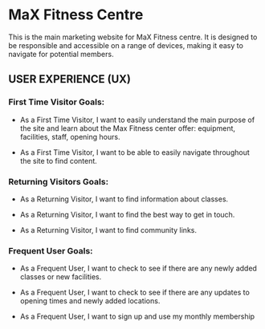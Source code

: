 # MaX Fitness Centre

This is the main marketing website for MaX Fitness centre. It is designed to be responsible and accessible on a range of devices, making it easy to navigate for potential members. 

## USER EXPERIENCE (UX) 

### First Time Visitor Goals: 

* As a First Time Visitor, I want to easily understand the main purpose of the site and learn about the Max Fitness center offer: equipment, facilities, staff, opening hours. 

* As a First Time Visitor, I want to be able to easily navigate throughout the site to find content. 

### Returning Visitors Goals: 

 

* As a Returning Visitor, I want to find information about classes. 

* As a Returning Visitor, I want to find the best way to get in touch. 

* As a Returning Visitor, I want to find community links. 


### Frequent User Goals: 

 
* As a Frequent User, I want to check to see if there are any newly added classes or new facilities. 

* As a Frequent User, I want to check to see if there are any updates to opening times and newly added locations. 

* As a Frequent User, I want to sign up and use my monthly membership 

 

 
 
